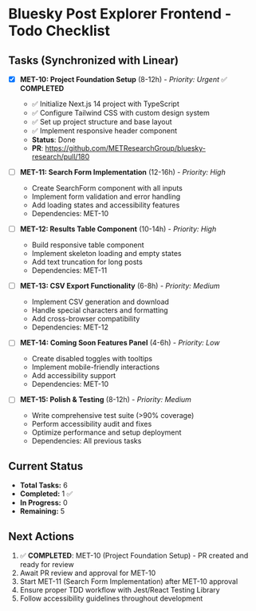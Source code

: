 # Bluesky Post Explorer Frontend - Todo Checklist

## Tasks (Synchronized with Linear)

- [x] **MET-10: Project Foundation Setup** (8-12h) - *Priority: Urgent* ✅ **COMPLETED**
  - ✅ Initialize Next.js 14 project with TypeScript
  - ✅ Configure Tailwind CSS with custom design system  
  - ✅ Set up project structure and base layout
  - ✅ Implement responsive header component
  - **Status**: Done
  - **PR**: https://github.com/METResearchGroup/bluesky-research/pull/180

- [ ] **MET-11: Search Form Implementation** (12-16h) - *Priority: High*
  - Create SearchForm component with all inputs
  - Implement form validation and error handling
  - Add loading states and accessibility features
  - Dependencies: MET-10

- [ ] **MET-12: Results Table Component** (10-14h) - *Priority: High* 
  - Build responsive table component
  - Implement skeleton loading and empty states
  - Add text truncation for long posts
  - Dependencies: MET-11

- [ ] **MET-13: CSV Export Functionality** (6-8h) - *Priority: Medium*
  - Implement CSV generation and download
  - Handle special characters and formatting
  - Add cross-browser compatibility
  - Dependencies: MET-12

- [ ] **MET-14: Coming Soon Features Panel** (4-6h) - *Priority: Low*
  - Create disabled toggles with tooltips
  - Implement mobile-friendly interactions
  - Add accessibility support
  - Dependencies: MET-10

- [ ] **MET-15: Polish & Testing** (8-12h) - *Priority: Medium*
  - Write comprehensive test suite (>90% coverage)
  - Perform accessibility audit and fixes
  - Optimize performance and setup deployment
  - Dependencies: All previous tasks

## Current Status
- **Total Tasks:** 6
- **Completed:** 1 ✅ 
- **In Progress:** 0  
- **Remaining:** 5

## Next Actions
1. ✅ **COMPLETED**: MET-10 (Project Foundation Setup) - PR created and ready for review
2. Await PR review and approval for MET-10
3. Start MET-11 (Search Form Implementation) after MET-10 approval
4. Ensure proper TDD workflow with Jest/React Testing Library
5. Follow accessibility guidelines throughout development 